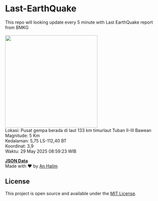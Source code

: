 # Last-EarthQuake
This repo will looking update every 5 minute with Last EarthQuake report from BMKG
<br>
<br>
<img src="undefined" width="300"/>
<br>
Lokasi: Pusat gempa berada di laut 133 km timurlaut Tuban  II-III Bawean <br>
Magnitude: 5 Km <br>
Kedalaman: 5,75 LS-112,40 BT <br>
Koordinat: 3,9 <br>
Waktu: 29 May 2025 08:59:23 WIB <br>

<a href="./data/data.json">**JSON Data**</a>
<br>
Made with ❤️ by <a href="https://github.com/an-halim">An Halim</a>
## License

This project is open source and available under the [MIT License](LICENSE).
